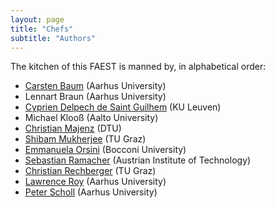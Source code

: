 ```yaml
---
layout: page
title: "Chefs"
subtitle: "Authors"
---
```


The kitchen of this FAEST is manned by, in alphabetical order:

- [Carsten Baum](https://carstenbaum.com/) (Aarhus University)
- Lennart Braun (Aarhus University)
- [Cyprien Delpech de Saint Guilhem](https://www.esat.kuleuven.be/cosic/people/cyprien-delpech-de-saint-guilhem/) (KU Leuven)
- Michael Klooß (Aalto University)
- [Christian Majenz](https://www.christianmajenz.info/) (DTU)
- [Shibam Mukherjee](https://www.iaik.tugraz.at/person/shibam-mukherjee/) (TU Graz)
- [Emmanuela Orsini](https://cseao.github.io/) (Bocconi University)
- [Sebastian Ramacher](https://ramacher.at/) (Austrian Institute of Technology)
- [Christian Rechberger](https://www.iaik.tugraz.at/person/christian-rechberger/) (TU Graz)
- [Lawrence Roy](https://ldr709.gitlab.io/) (Aarhus University)
- [Peter Scholl](https://pascholl.github.io/) (Aarhus University)

